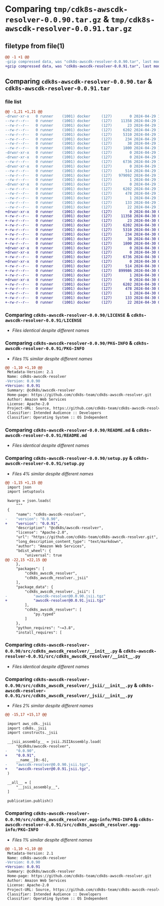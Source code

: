 # Comparing `tmp/cdk8s-awscdk-resolver-0.0.90.tar.gz` & `tmp/cdk8s-awscdk-resolver-0.0.91.tar.gz`

## filetype from file(1)

```diff
@@ -1 +1 @@
-gzip compressed data, was "cdk8s-awscdk-resolver-0.0.90.tar", last modified: Mon Apr 29 12:10:39 2024, max compression
+gzip compressed data, was "cdk8s-awscdk-resolver-0.0.91.tar", last modified: Tue Apr 30 06:14:24 2024, max compression
```

## Comparing `cdk8s-awscdk-resolver-0.0.90.tar` & `cdk8s-awscdk-resolver-0.0.91.tar`

### file list

```diff
@@ -1,21 +1,21 @@
-drwxr-xr-x   0 runner    (1001) docker     (127)        0 2024-04-29 12:10:39.871917 cdk8s-awscdk-resolver-0.0.90/
--rw-r--r--   0 runner    (1001) docker     (127)    11358 2024-04-29 12:10:26.000000 cdk8s-awscdk-resolver-0.0.90/LICENSE
--rw-r--r--   0 runner    (1001) docker     (127)       23 2024-04-29 12:10:26.000000 cdk8s-awscdk-resolver-0.0.90/MANIFEST.in
--rw-r--r--   0 runner    (1001) docker     (127)     6202 2024-04-29 12:10:39.871917 cdk8s-awscdk-resolver-0.0.90/PKG-INFO
--rw-r--r--   0 runner    (1001) docker     (127)     5310 2024-04-29 12:10:26.000000 cdk8s-awscdk-resolver-0.0.90/README.md
--rw-r--r--   0 runner    (1001) docker     (127)      234 2024-04-29 12:10:26.000000 cdk8s-awscdk-resolver-0.0.90/pyproject.toml
--rw-r--r--   0 runner    (1001) docker     (127)       38 2024-04-29 12:10:39.871917 cdk8s-awscdk-resolver-0.0.90/setup.cfg
--rw-r--r--   0 runner    (1001) docker     (127)     1800 2024-04-29 12:10:26.000000 cdk8s-awscdk-resolver-0.0.90/setup.py
-drwxr-xr-x   0 runner    (1001) docker     (127)        0 2024-04-29 12:10:39.867917 cdk8s-awscdk-resolver-0.0.90/src/
-drwxr-xr-x   0 runner    (1001) docker     (127)        0 2024-04-29 12:10:39.867917 cdk8s-awscdk-resolver-0.0.90/src/cdk8s_awscdk_resolver/
--rw-r--r--   0 runner    (1001) docker     (127)     6736 2024-04-29 12:10:26.000000 cdk8s-awscdk-resolver-0.0.90/src/cdk8s_awscdk_resolver/__init__.py
-drwxr-xr-x   0 runner    (1001) docker     (127)        0 2024-04-29 12:10:39.867917 cdk8s-awscdk-resolver-0.0.90/src/cdk8s_awscdk_resolver/_jsii/
--rw-r--r--   0 runner    (1001) docker     (127)      514 2024-04-29 12:10:26.000000 cdk8s-awscdk-resolver-0.0.90/src/cdk8s_awscdk_resolver/_jsii/__init__.py
--rw-r--r--   0 runner    (1001) docker     (127)   979092 2024-04-29 12:10:26.000000 cdk8s-awscdk-resolver-0.0.90/src/cdk8s_awscdk_resolver/_jsii/awscdk-resolver@0.0.90.jsii.tgz
--rw-r--r--   0 runner    (1001) docker     (127)        1 2024-04-29 12:10:26.000000 cdk8s-awscdk-resolver-0.0.90/src/cdk8s_awscdk_resolver/py.typed
-drwxr-xr-x   0 runner    (1001) docker     (127)        0 2024-04-29 12:10:39.867917 cdk8s-awscdk-resolver-0.0.90/src/cdk8s_awscdk_resolver.egg-info/
--rw-r--r--   0 runner    (1001) docker     (127)     6202 2024-04-29 12:10:39.000000 cdk8s-awscdk-resolver-0.0.90/src/cdk8s_awscdk_resolver.egg-info/PKG-INFO
--rw-r--r--   0 runner    (1001) docker     (127)      478 2024-04-29 12:10:39.000000 cdk8s-awscdk-resolver-0.0.90/src/cdk8s_awscdk_resolver.egg-info/SOURCES.txt
--rw-r--r--   0 runner    (1001) docker     (127)        1 2024-04-29 12:10:39.000000 cdk8s-awscdk-resolver-0.0.90/src/cdk8s_awscdk_resolver.egg-info/dependency_links.txt
--rw-r--r--   0 runner    (1001) docker     (127)      133 2024-04-29 12:10:39.000000 cdk8s-awscdk-resolver-0.0.90/src/cdk8s_awscdk_resolver.egg-info/requires.txt
--rw-r--r--   0 runner    (1001) docker     (127)       22 2024-04-29 12:10:39.000000 cdk8s-awscdk-resolver-0.0.90/src/cdk8s_awscdk_resolver.egg-info/top_level.txt
+drwxr-xr-x   0 runner    (1001) docker     (127)        0 2024-04-30 06:14:24.621275 cdk8s-awscdk-resolver-0.0.91/
+-rw-r--r--   0 runner    (1001) docker     (127)    11358 2024-04-30 06:14:14.000000 cdk8s-awscdk-resolver-0.0.91/LICENSE
+-rw-r--r--   0 runner    (1001) docker     (127)       23 2024-04-30 06:14:14.000000 cdk8s-awscdk-resolver-0.0.91/MANIFEST.in
+-rw-r--r--   0 runner    (1001) docker     (127)     6202 2024-04-30 06:14:24.621275 cdk8s-awscdk-resolver-0.0.91/PKG-INFO
+-rw-r--r--   0 runner    (1001) docker     (127)     5310 2024-04-30 06:14:14.000000 cdk8s-awscdk-resolver-0.0.91/README.md
+-rw-r--r--   0 runner    (1001) docker     (127)      234 2024-04-30 06:14:14.000000 cdk8s-awscdk-resolver-0.0.91/pyproject.toml
+-rw-r--r--   0 runner    (1001) docker     (127)       38 2024-04-30 06:14:24.621275 cdk8s-awscdk-resolver-0.0.91/setup.cfg
+-rw-r--r--   0 runner    (1001) docker     (127)     1800 2024-04-30 06:14:14.000000 cdk8s-awscdk-resolver-0.0.91/setup.py
+drwxr-xr-x   0 runner    (1001) docker     (127)        0 2024-04-30 06:14:24.617275 cdk8s-awscdk-resolver-0.0.91/src/
+drwxr-xr-x   0 runner    (1001) docker     (127)        0 2024-04-30 06:14:24.617275 cdk8s-awscdk-resolver-0.0.91/src/cdk8s_awscdk_resolver/
+-rw-r--r--   0 runner    (1001) docker     (127)     6736 2024-04-30 06:14:14.000000 cdk8s-awscdk-resolver-0.0.91/src/cdk8s_awscdk_resolver/__init__.py
+drwxr-xr-x   0 runner    (1001) docker     (127)        0 2024-04-30 06:14:24.617275 cdk8s-awscdk-resolver-0.0.91/src/cdk8s_awscdk_resolver/_jsii/
+-rw-r--r--   0 runner    (1001) docker     (127)      514 2024-04-30 06:14:14.000000 cdk8s-awscdk-resolver-0.0.91/src/cdk8s_awscdk_resolver/_jsii/__init__.py
+-rw-r--r--   0 runner    (1001) docker     (127)   899986 2024-04-30 06:14:14.000000 cdk8s-awscdk-resolver-0.0.91/src/cdk8s_awscdk_resolver/_jsii/awscdk-resolver@0.0.91.jsii.tgz
+-rw-r--r--   0 runner    (1001) docker     (127)        1 2024-04-30 06:14:14.000000 cdk8s-awscdk-resolver-0.0.91/src/cdk8s_awscdk_resolver/py.typed
+drwxr-xr-x   0 runner    (1001) docker     (127)        0 2024-04-30 06:14:24.617275 cdk8s-awscdk-resolver-0.0.91/src/cdk8s_awscdk_resolver.egg-info/
+-rw-r--r--   0 runner    (1001) docker     (127)     6202 2024-04-30 06:14:24.000000 cdk8s-awscdk-resolver-0.0.91/src/cdk8s_awscdk_resolver.egg-info/PKG-INFO
+-rw-r--r--   0 runner    (1001) docker     (127)      478 2024-04-30 06:14:24.000000 cdk8s-awscdk-resolver-0.0.91/src/cdk8s_awscdk_resolver.egg-info/SOURCES.txt
+-rw-r--r--   0 runner    (1001) docker     (127)        1 2024-04-30 06:14:24.000000 cdk8s-awscdk-resolver-0.0.91/src/cdk8s_awscdk_resolver.egg-info/dependency_links.txt
+-rw-r--r--   0 runner    (1001) docker     (127)      133 2024-04-30 06:14:24.000000 cdk8s-awscdk-resolver-0.0.91/src/cdk8s_awscdk_resolver.egg-info/requires.txt
+-rw-r--r--   0 runner    (1001) docker     (127)       22 2024-04-30 06:14:24.000000 cdk8s-awscdk-resolver-0.0.91/src/cdk8s_awscdk_resolver.egg-info/top_level.txt
```

### Comparing `cdk8s-awscdk-resolver-0.0.90/LICENSE` & `cdk8s-awscdk-resolver-0.0.91/LICENSE`

 * *Files identical despite different names*

### Comparing `cdk8s-awscdk-resolver-0.0.90/PKG-INFO` & `cdk8s-awscdk-resolver-0.0.91/PKG-INFO`

 * *Files 1% similar despite different names*

```diff
@@ -1,10 +1,10 @@
 Metadata-Version: 2.1
 Name: cdk8s-awscdk-resolver
-Version: 0.0.90
+Version: 0.0.91
 Summary: @cdk8s/awscdk-resolver
 Home-page: https://github.com/cdk8s-team/cdk8s-awscdk-resolver.git
 Author: Amazon Web Services
 License: Apache-2.0
 Project-URL: Source, https://github.com/cdk8s-team/cdk8s-awscdk-resolver.git
 Classifier: Intended Audience :: Developers
 Classifier: Operating System :: OS Independent
```

### Comparing `cdk8s-awscdk-resolver-0.0.90/README.md` & `cdk8s-awscdk-resolver-0.0.91/README.md`

 * *Files identical despite different names*

### Comparing `cdk8s-awscdk-resolver-0.0.90/setup.py` & `cdk8s-awscdk-resolver-0.0.91/setup.py`

 * *Files 4% similar despite different names*

```diff
@@ -1,15 +1,15 @@
 import json
 import setuptools
 
 kwargs = json.loads(
     """
 {
     "name": "cdk8s-awscdk-resolver",
-    "version": "0.0.90",
+    "version": "0.0.91",
     "description": "@cdk8s/awscdk-resolver",
     "license": "Apache-2.0",
     "url": "https://github.com/cdk8s-team/cdk8s-awscdk-resolver.git",
     "long_description_content_type": "text/markdown",
     "author": "Amazon Web Services",
     "bdist_wheel": {
         "universal": true
@@ -22,15 +22,15 @@
     },
     "packages": [
         "cdk8s_awscdk_resolver",
         "cdk8s_awscdk_resolver._jsii"
     ],
     "package_data": {
         "cdk8s_awscdk_resolver._jsii": [
-            "awscdk-resolver@0.0.90.jsii.tgz"
+            "awscdk-resolver@0.0.91.jsii.tgz"
         ],
         "cdk8s_awscdk_resolver": [
             "py.typed"
         ]
     },
     "python_requires": "~=3.8",
     "install_requires": [
```

### Comparing `cdk8s-awscdk-resolver-0.0.90/src/cdk8s_awscdk_resolver/__init__.py` & `cdk8s-awscdk-resolver-0.0.91/src/cdk8s_awscdk_resolver/__init__.py`

 * *Files identical despite different names*

### Comparing `cdk8s-awscdk-resolver-0.0.90/src/cdk8s_awscdk_resolver/_jsii/__init__.py` & `cdk8s-awscdk-resolver-0.0.91/src/cdk8s_awscdk_resolver/_jsii/__init__.py`

 * *Files 2% similar despite different names*

```diff
@@ -15,17 +15,17 @@
 
 import aws_cdk._jsii
 import cdk8s._jsii
 import constructs._jsii
 
 __jsii_assembly__ = jsii.JSIIAssembly.load(
     "@cdk8s/awscdk-resolver",
-    "0.0.90",
+    "0.0.91",
     __name__[0:-6],
-    "awscdk-resolver@0.0.90.jsii.tgz",
+    "awscdk-resolver@0.0.91.jsii.tgz",
 )
 
 __all__ = [
     "__jsii_assembly__",
 ]
 
 publication.publish()
```

### Comparing `cdk8s-awscdk-resolver-0.0.90/src/cdk8s_awscdk_resolver.egg-info/PKG-INFO` & `cdk8s-awscdk-resolver-0.0.91/src/cdk8s_awscdk_resolver.egg-info/PKG-INFO`

 * *Files 1% similar despite different names*

```diff
@@ -1,10 +1,10 @@
 Metadata-Version: 2.1
 Name: cdk8s-awscdk-resolver
-Version: 0.0.90
+Version: 0.0.91
 Summary: @cdk8s/awscdk-resolver
 Home-page: https://github.com/cdk8s-team/cdk8s-awscdk-resolver.git
 Author: Amazon Web Services
 License: Apache-2.0
 Project-URL: Source, https://github.com/cdk8s-team/cdk8s-awscdk-resolver.git
 Classifier: Intended Audience :: Developers
 Classifier: Operating System :: OS Independent
```

